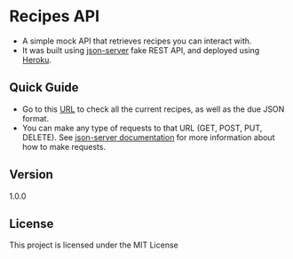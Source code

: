 # Recipes API

- A simple mock API that retrieves recipes you can interact with.
- It was built using [json-server](https://github.com/typicode/json-server) fake  REST API, and deployed using [Heroku](https://www.heroku.com/platform).

## Quick Guide

- Go to this [URL](https://recipes-api-project.herokuapp.com/recipes) to check all the current recipes, as well as the due JSON format. 
- You can make any type of requests to that URL (GET, POST, PUT, DELETE). See [json-server documentation](https://github.com/typicode/json-server#getting-started) for more information about how to make requests.

## Version

1.0.0

## License

This project is licensed under the MIT License
